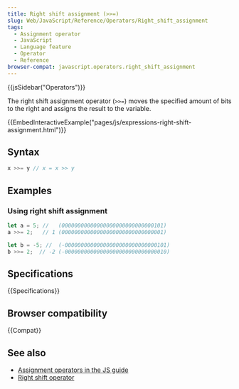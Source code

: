 ```yaml
---
title: Right shift assignment (>>=)
slug: Web/JavaScript/Reference/Operators/Right_shift_assignment
tags:
  - Assignment operator
  - JavaScript
  - Language feature
  - Operator
  - Reference
browser-compat: javascript.operators.right_shift_assignment
---
```

{{jsSidebar("Operators")}}

The right shift assignment operator (`>>=`) moves the specified amount of bits
to the right and assigns the result to the variable.

{{EmbedInteractiveExample("pages/js/expressions-right-shift-assignment.html")}}

## Syntax

```js
x >>= y // x = x >> y
```

## Examples

### Using right shift assignment

```js
let a = 5; //   (00000000000000000000000000000101)
a >>= 2;   // 1 (00000000000000000000000000000001)

let b = -5; //  (-00000000000000000000000000000101)
b >>= 2;  // -2 (-00000000000000000000000000000010)
```

## Specifications

{{Specifications}}

## Browser compatibility

{{Compat}}

## See also

- [Assignment operators in the JS guide](/en-US/docs/Web/JavaScript/Guide/Expressions_and_Operators#Assignment)
- [Right shift operator](/en-US/docs/Web/JavaScript/Reference/Operators/Right_shift)
